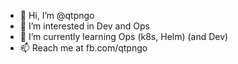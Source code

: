 - 👋 Hi, I’m @qtpngo
- 👀 I’m interested in Dev and Ops
- 🌱 I’m currently learning Ops (k8s, Helm) (and Dev)
- 📫 Reach me at fb.com/qtpngo

<!---
qtpngo/qtpngo is a ✨ special ✨ repository because its `README.md` (this file) appears on your GitHub profile.
You can click the Preview link to take a look at your changes.
--->
